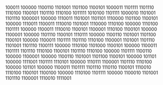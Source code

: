 100011 100000 1100110 1101001 1101100 1100101 1000011 1101111 1101110 1110100 1100101 1101110 1110100 1011111 1010100 1101111 1000010 1101001 1101110 
1000001 100000 1110011 1101001 1101101 1110000 1101100 1100101 100000 1110011 1100011 1110010 1101001 1110000 1110100 100000 1110100 1101111 100000 1100011 1110010 1100101 1100001 1110100 1100101 100000 1100001 100000 1101110 1100101 1110111 100000 1100110 1101001 1101100 1100101 100000 1100011 1101111 1101110 1110100 1100001 1101001 1101110 1101001 1101110 1100111 100000 1110100 1101000 1100101 100000 1100011 1101111 1101110 1110100 1100101 1101110 1110100 100000 1101111 1100110 100000 1100001 100000 1100110 1101001 1101100 1100101 100000 101101 100000 1111001 1101111 1110101 100000 1110111 1100001 1101110 1110100 100000 101101 100000 1100011 1101111 1101110 1110110 1100101 1110010 1110100 1100101 1100100 100000 1110100 1101111 100000 1100010 1101001 1101110 1100001 1110010 1111001 

